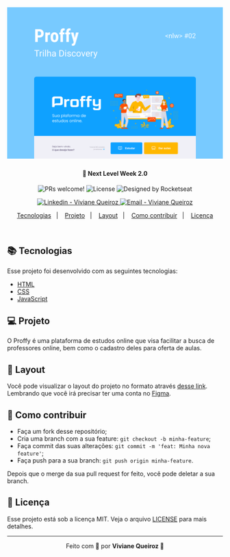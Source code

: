 <meta charset="utf-8">
<h1 align="center">
    <img alt="Logo Proffy" title="#Proffy" src=".github/capa.png" width="920px" />
</h1>

<h4 align="center">
  🚀 Next Level Week 2.0 
</h4>

<p align="center">
 <img src="https://img.shields.io/static/v1?label=PRs&message=welcome&color=FFB700" alt="PRs welcome!" />

  <img alt="License" src="https://img.shields.io/static/v1?label=license&message=MIT&color=FFB700">

  <img alt="Designed by Rocketseat" src="https://img.shields.io/badge/designed%20by-Rocketseat-%23FFB700">
</p>
<p align="center">

  <a href="https://www.linkedin.com/in/viviane-de-santana-queiroz-1a5a4b155/" target="_blank" >
    <img alt="Linkedin - Viviane Queiroz" src="https://img.shields.io/badge/Linkedin--%23F8952D?style=plastic&color=FFB700&logo=linkedin">
  </a>
  <a href="mailto:vivianedsqueiroz@gmail.com" target="_blank" >
    <img alt="Email - Viviane Queiroz" src="https://img.shields.io/badge/Email--%23F8952D?style=&color=FFB700&logo=gmail">
  </a>
</p>

<p align="center">
  <a href="#rocket-tecnologias">Tecnologias</a>&nbsp;&nbsp;&nbsp;|&nbsp;&nbsp;&nbsp;
  <a href="#-projeto">Projeto</a>&nbsp;&nbsp;&nbsp;|&nbsp;&nbsp;&nbsp;
  <a href="#-layout">Layout</a>&nbsp;&nbsp;&nbsp;|&nbsp;&nbsp;&nbsp;
  <a href="#-como-contribuir">Como contribuir</a>&nbsp;&nbsp;&nbsp;|&nbsp;&nbsp;&nbsp;
  <a href="#memo-licença">Licença</a>
</p>

<br>

## 📚 Tecnologias

Esse projeto foi desenvolvido com as seguintes tecnologias:

- [HTML](https://htmlreference.io/)
- [CSS](https://cssreference.io/)
- [JavaScript](https://developer.mozilla.org/pt-BR/docs/Web/JavaScript)


## 💻 Projeto

O Proffy é uma plataforma de estudos online que visa facilitar a busca de professores online, bem como o cadastro deles para oferta de aulas.
<!-- 
<h3 style="display: inline">Preview</h3><strong> - Aplicações web e mobile</strong>


<p align="center" style="display: flex; align-items: flex-start; justify-content: center;">
  <img alt="" title="" src="" width="400px">

  <img alt="" title="" src="" width="400px">
</p> -->

## 🔖 Layout

Você pode visualizar o layout do projeto no formato através [desse link](https://www.figma.com/file/GHGS126t7WYjnPZdRKChJF/Proffy-Web). Lembrando que você irá precisar ter uma conta no [Figma](http://figma.com/).

## 📖 Como contribuir

- Faça um fork desse repositório;
- Cria uma branch com a sua feature: `git checkout -b minha-feature`;
- Faça commit das suas alterações: `git commit -m 'feat: Minha nova feature'`;
- Faça push para a sua branch: `git push origin minha-feature`.

Depois que o merge da sua pull request for feito, você pode deletar a sua branch.

## 📝 Licença

Esse projeto está sob a licença MIT. Veja o arquivo [LICENSE](LICENSE.md) para mais detalhes.

---

<p align="center">Feito com 💛 por <strong> Viviane Queiroz 🦋 </strong> </p>
